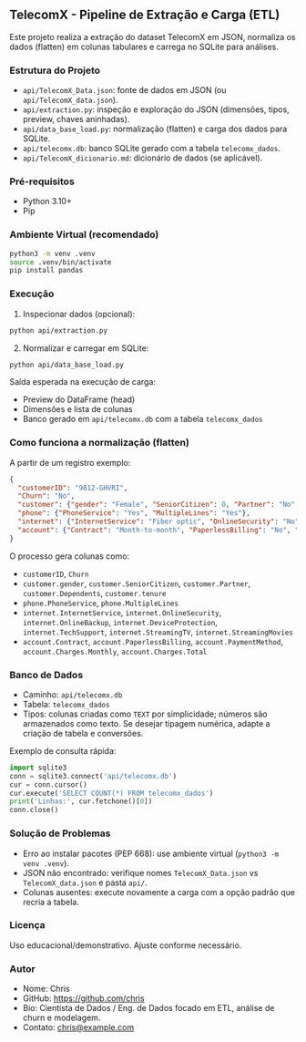 ## TelecomX - Pipeline de Extração e Carga (ETL)

Este projeto realiza a extração do dataset TelecomX em JSON, normaliza os dados (flatten) em colunas tabulares e carrega no SQLite para análises.

### Estrutura do Projeto
- `api/TelecomX_Data.json`: fonte de dados em JSON (ou `api/TelecomX_data.json`).
- `api/extraction.py`: inspeção e exploração do JSON (dimensões, tipos, preview, chaves aninhadas).
- `api/data_base_load.py`: normalização (flatten) e carga dos dados para SQLite.
- `api/telecomx.db`: banco SQLite gerado com a tabela `telecomx_dados`.
- `api/TelecomX_dicionario.md`: dicionário de dados (se aplicável).

### Pré-requisitos
- Python 3.10+
- Pip

### Ambiente Virtual (recomendado)
```bash
python3 -m venv .venv
source .venv/bin/activate
pip install pandas
```

### Execução
1) Inspecionar dados (opcional):
```bash
python api/extraction.py
```

2) Normalizar e carregar em SQLite:
```bash
python api/data_base_load.py
```

Saída esperada na execução de carga:
- Preview do DataFrame (head)
- Dimensões e lista de colunas
- Banco gerado em `api/telecomx.db` com a tabela `telecomx_dados`

### Como funciona a normalização (flatten)
A partir de um registro exemplo:
```json
{
  "customerID": "9812-GHVRI",
  "Churn": "No",
  "customer": {"gender": "Female", "SeniorCitizen": 0, "Partner": "No", "Dependents": "No", "tenure": 40},
  "phone": {"PhoneService": "Yes", "MultipleLines": "Yes"},
  "internet": {"InternetService": "Fiber optic", "OnlineSecurity": "No", "OnlineBackup": "No", "DeviceProtection": "No", "TechSupport": "No", "StreamingTV": "No", "StreamingMovies": "Yes"},
  "account": {"Contract": "Month-to-month", "PaperlessBilling": "No", "PaymentMethod": "Bank transfer (automatic)", "Charges": {"Monthly": 83.85, "Total": "3532.25"}}
}
```
O processo gera colunas como:
- `customerID`, `Churn`
- `customer.gender`, `customer.SeniorCitizen`, `customer.Partner`, `customer.Dependents`, `customer.tenure`
- `phone.PhoneService`, `phone.MultipleLines`
- `internet.InternetService`, `internet.OnlineSecurity`, `internet.OnlineBackup`, `internet.DeviceProtection`, `internet.TechSupport`, `internet.StreamingTV`, `internet.StreamingMovies`
- `account.Contract`, `account.PaperlessBilling`, `account.PaymentMethod`, `account.Charges.Monthly`, `account.Charges.Total`

### Banco de Dados
- Caminho: `api/telecomx.db`
- Tabela: `telecomx_dados`
- Tipos: colunas criadas como `TEXT` por simplicidade; números são armazenados como texto. Se desejar tipagem numérica, adapte a criação de tabela e conversões.

Exemplo de consulta rápida:
```python
import sqlite3
conn = sqlite3.connect('api/telecomx.db')
cur = conn.cursor()
cur.execute('SELECT COUNT(*) FROM telecomx_dados')
print('Linhas:', cur.fetchone()[0])
conn.close()
```

### Solução de Problemas
- Erro ao instalar pacotes (PEP 668): use ambiente virtual (`python3 -m venv .venv`).
- JSON não encontrado: verifique nomes `TelecomX_Data.json` vs `TelecomX_data.json` e pasta `api/`.
- Colunas ausentes: execute novamente a carga com a opção padrão que recria a tabela.

### Licença
Uso educacional/demonstrativo. Ajuste conforme necessário.

### Autor
- Nome: Chris
- GitHub: https://github.com/chris
- Bio: Cientista de Dados / Eng. de Dados focado em ETL, análise de churn e modelagem.
- Contato: chris@example.com